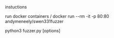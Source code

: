 instuctions

run docker containers / 
docker run --rm -it -p 80:80 andymeneely/swen331fuzzer

python3 fuzzer.py [options] 

